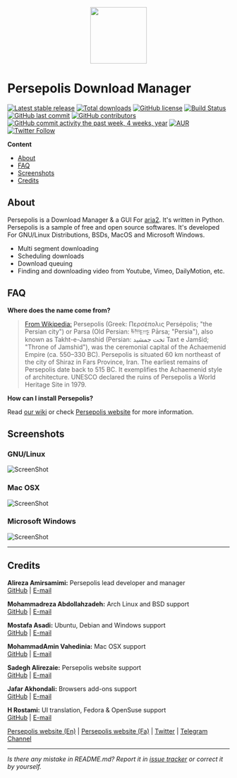 <p align="center">
  <img src="27415805-6673a3c4-571e-11e7-86bc-9c91e338b0e2.png" width="128px"/>
</p>

# Persepolis Download Manager

[![Latest stable release](https://img.shields.io/github/release/persepolisdm/persepolis.svg?maxAge=3600)](https://github.com/persepolisdm/persepolis/releases) 
[![Total downloads](https://img.shields.io/github/downloads/persepolisdm/persepolis/total.svg)](https://github.com/persepolisdm/persepolis) 
[![GitHub license](https://img.shields.io/github/license/persepolisdm/persepolis.svg)](https://github.com/persepolisdm/persepolis/blob/master/LICENSE) 
[![Build Status](https://travis-ci.org/persepolisdm/persepolis.svg?branch=master)](https://travis-ci.org/persepolisdm/persepolis) 
[![GitHub last commit](https://img.shields.io/github/last-commit/persepolisdm/persepolis.svg)](https://github.com/persepolisdm/persepolis/commits/master) 
[![GitHub contributors](https://img.shields.io/github/contributors/persepolisdm/persepolis.svg)](https://github.com/persepolisdm/persepolis/graphs/contributors) 
[![GitHub commit activity the past week, 4 weeks, year](https://img.shields.io/github/commit-activity/y/persepolisdm/persepolis.svg)](https://github.com/persepolisdm/persepolis/commits/master) 
[![AUR](https://img.shields.io/aur/version/persepolis.svg)](https://aur.archlinux.org/packages/persepolis) 
[![Twitter Follow](https://img.shields.io/twitter/follow/persepolisdm.svg?style=social&label=Follow)](https://twitter.com/persepolisdm)

**Content**   
- [About](https://github.com/persepolisdm/persepolis/README.md#about)  
- [FAQ](https://github.com/persepolisdm/persepolis/README.md#faq)  
- [Screenshots](https://github.com/persepolisdm/persepolis/README.md#screenshots)  
- [Credits](https://github.com/persepolisdm/persepolis/README.md#credits)  

## About
Persepolis is a Download Manager & a GUI For [aria2](https://github.com/aria2/aria2). It's written in Python. Persepolis is a sample of free and open source softwares. It's developed For GNU/Linux Distributions, BSDs, MacOS and Microsoft Windows.  
- Multi segment downloading
- Scheduling downloads
- Download queuing
- Finding and downloading video from Youtube, Vimeo, DailyMotion, etc.  


## FAQ 

**Where does the name come from?**

> [From Wikipedia:](https://en.wikipedia.org/wiki/Persepolis) Persepolis (Greek: Περσέπολις Persépolis; "the Persian city") or Parsa (Old Persian: 𐎱𐎠𐎼𐎿 Pārsa; "Persia"), also known as Takht-e-Jamshid (Persian: تخت جمشيد‎‎ Taxt e Jamšid; "Throne of Jamshid"), was the ceremonial capital of the Achaemenid Empire (ca. 550–330 BC). Persepolis is situated 60 km northeast of the city of Shiraz in Fars Province, Iran. The earliest remains of Persepolis date back to 515 BC.  It exemplifies the Achaemenid style of architecture. UNESCO declared the ruins of Persepolis a World Heritage Site in 1979.

**How can I install Persepolis?**

Read [our wiki](https://github.com/persepolisdm/persepolis/wiki) or check [Persepolis website](https://persepolisdm.github.io) for more information.


## **Screenshots**

### GNU/Linux
![ScreenShot](https://persepolisdm.github.io/img/screen/persepolis.png)

### Mac OSX
![ScreenShot](https://persepolisdm.github.io/img/screen/mac.png)

### Microsoft Windows
![ScreenShot](https://persepolisdm.github.io/img/screen/windows.png)

---

## Credits

**Alireza Amirsamimi:** Persepolis lead developer and manager  
[GitHub](https://github.com/alireza-amirsamimi) | [E-mail](alireza.amirsamimi@ubuntu.ir)

**Mohammadreza Abdollahzadeh:** Arch Linux and BSD support  
[GitHub](https://github.com/morealaz) | [E-mail](morealaz@gmail.com)

**Mostafa Asadi:** Ubuntu, Debian and Windows support  
[GitHub](https://github.com/mostafaasadi) | [E-mail](mostafaasadi73@gmail.com)

**MohammadAmin Vahedinia:** Mac OSX support  
[GitHub](https://github.com/Mr0Null) | [E-mail](persepolisdm@vahedinia.me)

**Sadegh Alirezaie:** Persepolis website support  
[GitHub](https://github.com/Alirezaies) | [E-mail](sadegh@webgo.ir)

**Jafar Akhondali:** Browsers add-ons support  
[GitHub](https://github.com/JafarAkhondali) | [E-mail](jafar.akhondali@yahoo.com)

**H Rostami:** UI translation, Fedora & OpenSuse support  
[GitHub](https://github.com/hayyan71) | [E-mail](hayyan71@yahoo.com)


[Persepolis website (En)](https://persepolisdm.github.io/) | [Persepolis website (Fa)](https://persepolisdm.github.io/fa) | [Twitter](https://twitter.com/persepolisdm) | [Telegram Channel](https://telegram.me/persepolisdm)

---
_Is there any mistake in README.md? Report it in [issue tracker]() or correct it by yourself._
